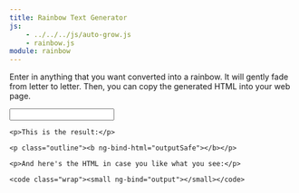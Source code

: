 ```yaml
---
title: Rainbow Text Generator
js:
    - ../../../js/auto-grow.js
    - rainbow.js
module: rainbow
---
```


Enter in anything that you want converted into a rainbow.  It will gently fade from letter to letter.  Then, you can copy the generated HTML into your web page.

<div rainbow>
	<input type="text" ng-model="input" class="w-100pct">

	<p>This is the result:</p>

	<p class="outline"><b ng-bind-html="outputSafe"></b></p>

	<p>And here's the HTML in case you like what you see:</p>

	<code class="wrap"><small ng-bind="output"></small></code>
</div>


